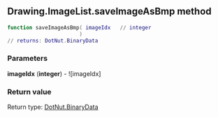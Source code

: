 ## Drawing.ImageList.saveImageAsBmp method


```lua
function saveImageAsBmp( imageIdx   // integer
                       )
// returns: DotNut.BinaryData
```


### Parameters

**imageIdx** (**integer**) - ![imageIdx]

### Return value

Return type: [DotNut.BinaryData](../../DotNut/BinaryData.md)


